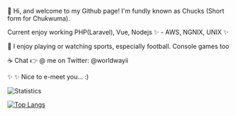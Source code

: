 👋 Hi, and welcome to my Github page! I'm fundly known as Chucks (Short form for Chukwuma).

Current enjoy working PHP(Laravel), Vue, Nodejs ✨
    -  AWS, NGNIX, UNIX ✨



🔭 I enjoy playing or watching sports, especially football. Console games too

☕ Chat 👉 @ me on Twitter: @worldwayii



✨  ✨ Nice to e-meet you... :)

<div>


![Statistics](https://github-readme-stats.vercel.app/api?username=worldwayii&show_icons=true&count_private=true&theme=ayu-mirage)


[![Top Langs](https://github-readme-stats.vercel.app/api/top-langs/?username=worldwayii&layout=compact&theme=ayu-mirage)](https://github.com/dejibimbolaAyo/github-readme-stats)
</div>